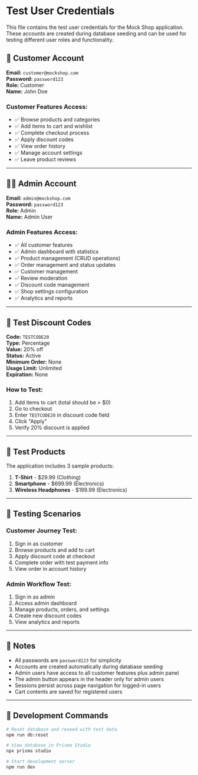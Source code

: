 # Test User Credentials

This file contains the test user credentials for the Mock Shop application. These accounts are created during database seeding and can be used for testing different user roles and functionality.

## 👤 Customer Account

**Email:** `customer@mockshop.com`  
**Password:** `password123`  
**Role:** Customer  
**Name:** John Doe  

### Customer Features Access:
- ✅ Browse products and categories
- ✅ Add items to cart and wishlist
- ✅ Complete checkout process
- ✅ Apply discount codes
- ✅ View order history
- ✅ Manage account settings
- ✅ Leave product reviews

---

## 👨‍💼 Admin Account

**Email:** `admin@mockshop.com`  
**Password:** `password123`  
**Role:** Admin  
**Name:** Admin User  

### Admin Features Access:
- ✅ All customer features
- ✅ Admin dashboard with statistics
- ✅ Product management (CRUD operations)
- ✅ Order management and status updates
- ✅ Customer management
- ✅ Review moderation
- ✅ Discount code management
- ✅ Shop settings configuration
- ✅ Analytics and reports

---

## 🎫 Test Discount Codes

**Code:** `TESTCODE20`  
**Type:** Percentage  
**Value:** 20% off  
**Status:** Active  
**Minimum Order:** None  
**Usage Limit:** Unlimited  
**Expiration:** None  

### How to Test:
1. Add items to cart (total should be > $0)
2. Go to checkout
3. Enter `TESTCODE20` in discount code field
4. Click "Apply"
5. Verify 20% discount is applied

---

## 🛒 Test Products

The application includes 3 sample products:

1. **T-Shirt** - $29.99 (Clothing)
2. **Smartphone** - $699.99 (Electronics)  
3. **Wireless Headphones** - $199.99 (Electronics)

---

## 🧪 Testing Scenarios

### Customer Journey Test:
1. Sign in as customer
2. Browse products and add to cart
3. Apply discount code at checkout
4. Complete order with test payment info
5. View order in account history

### Admin Workflow Test:
1. Sign in as admin
2. Access admin dashboard
3. Manage products, orders, and settings
4. Create new discount codes
5. View analytics and reports

---

## 📝 Notes

- All passwords are `password123` for simplicity
- Accounts are created automatically during database seeding
- Admin users have access to all customer features plus admin panel
- The admin button appears in the header only for admin users
- Sessions persist across page navigation for logged-in users
- Cart contents are saved for registered users

---

## 🔧 Development Commands

```bash
# Reset database and reseed with test data
npm run db:reset

# View database in Prisma Studio
npx prisma studio

# Start development server
npm run dev
```